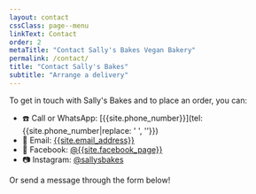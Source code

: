 ```yaml
---
layout: contact
cssClass: page--menu
linkText: Contact
order: 2
metaTitle: "Contact Sally's Bakes Vegan Bakery"
permalink: /contact/
title: "Contact Sally's Bakes"
subtitle: "Arrange a delivery"
---
```


To get in touch with Sally's Bakes and to place an order, you can:

- ☎️ Call or WhatsApp: [{{site.phone_number}}](tel:{{site.phone_number|replace: ' ', ''}})
- 📨 Email: [{{site.email_address}}](mailto:{{site.email_address}})
- 💙 Facebook: [@{{site.facebook_page}}](https://www.facebook.com/{{site.facebook_page}})
- 📷 Instagram: [@sallysbakes](https://www.instagram.com/sallysbakes)

Or send a message through the form below!
